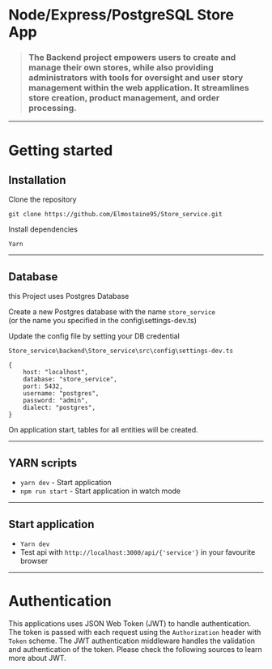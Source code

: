 # Node/Express/PostgreSQL Store App


> ### The Backend project empowers users to create and manage their own stores, while also providing administrators with tools for oversight and user story management within the web application. It streamlines store creation, product management, and order processing.


----------

# Getting started

## Installation

Clone the repository

    git clone https://github.com/Elmostaine95/Store_service.git
    
Install dependencies
    
    Yarn
    
----------

## Database

this Project uses Postgres Database

Create a new Postgres database with the name `store_service`\
(or the name you specified in the config\settings-dev.ts)
    
Update the config file by setting your DB credential

    Store_service\backend\Store_service\src\config\settings-dev.ts
    
    {
        host: "localhost",
        database: "store_service",
        port: 5432,
        username: "postgres",
        password: "admin",
        dialect: "postgres",
    }
    
On application start, tables for all entities will be created.


----------

## YARN scripts

- `yarn dev` - Start application
- `npm run start` - Start application in watch mode

----------

## Start application

- `Yarn dev`
- Test api with `http://localhost:3000/api/{'service'}` in your favourite browser

----------

# Authentication
 
This applications uses JSON Web Token (JWT) to handle authentication. The token is passed with each request using the `Authorization` header with `Token` scheme. The JWT authentication middleware handles the validation and authentication of the token. Please check the following sources to learn more about JWT.
    
